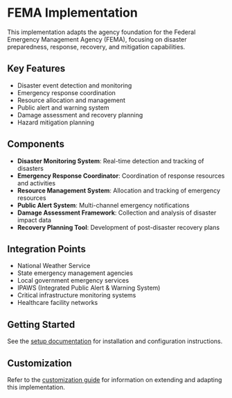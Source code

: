 # FEMA Implementation

This implementation adapts the agency foundation for the Federal Emergency Management Agency (FEMA), focusing on disaster preparedness, response, recovery, and mitigation capabilities.

## Key Features

- Disaster event detection and monitoring
- Emergency response coordination
- Resource allocation and management
- Public alert and warning system
- Damage assessment and recovery planning
- Hazard mitigation planning

## Components

- **Disaster Monitoring System**: Real-time detection and tracking of disasters
- **Emergency Response Coordinator**: Coordination of response resources and activities
- **Resource Management System**: Allocation and tracking of emergency resources
- **Public Alert System**: Multi-channel emergency notifications
- **Damage Assessment Framework**: Collection and analysis of disaster impact data
- **Recovery Planning Tool**: Development of post-disaster recovery plans

## Integration Points

- National Weather Service
- State emergency management agencies
- Local government emergency services
- IPAWS (Integrated Public Alert & Warning System)
- Critical infrastructure monitoring systems
- Healthcare facility networks

## Getting Started

See the [setup documentation](./docs/setup/GETTING_STARTED.md) for installation and configuration instructions.

## Customization

Refer to the [customization guide](./docs/customization/CUSTOMIZATION_GUIDE.md) for information on extending and adapting this implementation.